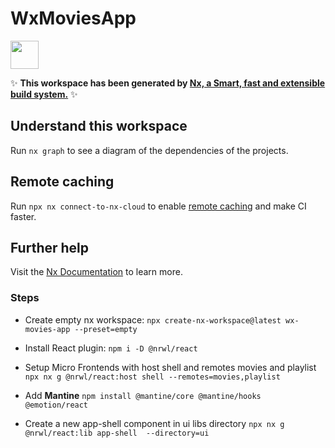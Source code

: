 # WxMoviesApp

<a alt="Nx logo" href="https://nx.dev" target="_blank" rel="noreferrer"><img src="https://raw.githubusercontent.com/nrwl/nx/master/images/nx-logo.png" width="45"></a>

✨ **This workspace has been generated by [Nx, a Smart, fast and extensible build system.](https://nx.dev)** ✨

## Understand this workspace

Run `nx graph` to see a diagram of the dependencies of the projects.

## Remote caching

Run `npx nx connect-to-nx-cloud` to enable [remote caching](https://nx.app) and make CI faster.

## Further help

Visit the [Nx Documentation](https://nx.dev) to learn more.

### Steps

- Create empty nx workspace: `npx create-nx-workspace@latest wx-movies-app --preset=empty`

- Install React plugin: `npm i -D @nrwl/react`

- Setup Micro Frontends with host shell and remotes movies and playlist `npx nx g @nrwl/react:host shell --remotes=movies,playlist`

- Add **Mantine** `npm install @mantine/core @mantine/hooks @emotion/react`

- Create a new app-shell component in ui libs directory `npx nx g @nrwl/react:lib app-shell  --directory=ui`
